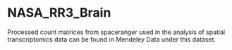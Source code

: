 # NASA_RR3_Brain

Processed count matrices from spaceranger used in the analysis of spatial transcriptomics data can be found in Mendeley Data under this dataset.
